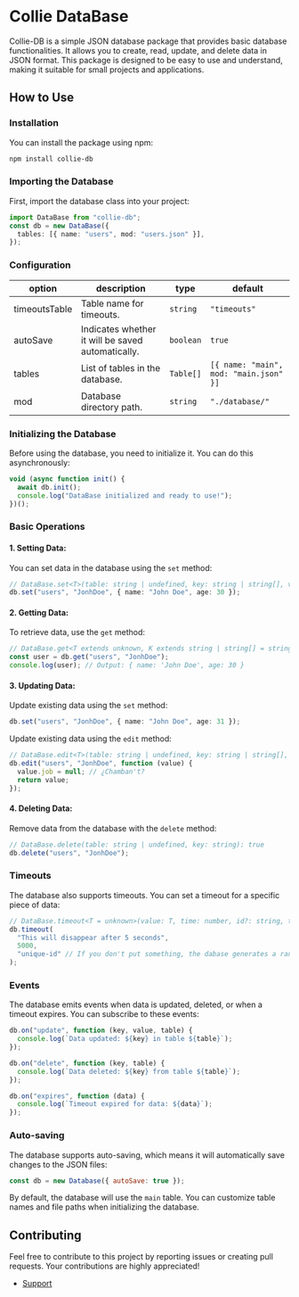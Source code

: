 # Collie DataBase

Collie-DB is a simple JSON database package that provides basic database functionalities. It allows you to create, read, update, and delete data in JSON format. This package is designed to be easy to use and understand, making it suitable for small projects and applications.

## How to Use

### Installation

You can install the package using npm:

```bash
npm install collie-db
```

### Importing the Database

First, import the database class into your project:

```ts
import DataBase from "collie-db";
const db = new DataBase({
  tables: [{ name: "users", mod: "users.json" }],
});
```

### Configuration

| option        | description                                       | type      | default                                |
| ------------- | ------------------------------------------------- | --------- | -------------------------------------- |
| timeoutsTable | Table name for timeouts.                          | `string`  | `"timeouts"`                             |
| autoSave      | Indicates whether it will be saved automatically. | `boolean` | `true`                                 |
| tables        | List of tables in the database.                   | `Table[]` | `[{ name: "main", mod: "main.json" }]` |
| mod           | Database directory path.                          | `string`  | `"./database/"`                             |

### Initializing the Database

Before using the database, you need to initialize it. You can do this asynchronously:

```ts
void (async function init() {
  await db.init();
  console.log("DataBase initialized and ready to use!");
})();
```

### Basic Operations

#### 1. **Setting Data:**

You can set data in the database using the `set` method:

```ts
// DataBase.set<T>(table: string | undefined, key: string | string[], value: T, emit?: boolean): T
db.set("users", "JonhDoe", { name: "John Doe", age: 30 });
```

#### 2. **Getting Data:**

To retrieve data, use the `get` method:

```ts
// DataBase.get<T extends unknown, K extends string | string[] = string, R = GetFieldType<T, K>>(table: string | undefined, key: K, dvalue?: R): R | undefined | null
const user = db.get("users", "JonhDoe");
console.log(user); // Output: { name: 'John Doe', age: 30 }
```

#### 3. **Updating Data:**

Update existing data using the `set` method:

```ts
db.set("users", "JonhDoe", { name: "John Doe", age: 31 });
```

Update existing data using the `edit` method:

```ts
// DataBase.edit<T>(table: string | undefined, key: string | string[], predicate: (value: T, key: string | string[]) => T, force?: boolean, emit?: boolean): boolean
db.edit("users", "JonhDoe", function (value) {
  value.job = null; // ¿Chamban't?
  return value;
});
```

#### 4. **Deleting Data:**

Remove data from the database with the `delete` method:

```ts
// DataBase.delete(table: string | undefined, key: string): true
db.delete("users", "JonhDoe");
```

### Timeouts

The database also supports timeouts. You can set a timeout for a specific piece of data:

```ts
// DataBase.timeout<T = unknown>(value: T, time: number, id?: string, table?: string): T
db.timeout(
  "This will disappear after 5 seconds",
  5000,
  "unique-id" // If you don't put something, the dabase generates a random token.
);
```

### Events

The database emits events when data is updated, deleted, or when a timeout expires. You can subscribe to these events:

```ts
db.on("update", function (key, value, table) {
  console.log(`Data updated: ${key} in table ${table}`);
});

db.on("delete", function (key, table) {
  console.log(`Data deleted: ${key} from table ${table}`);
});

db.on("expires", function (data) {
  console.log(`Timeout expired for data: ${data}`);
});
```

### Auto-saving

The database supports auto-saving, which means it will automatically save changes to the JSON files:

```javascript
const db = new Database({ autoSave: true });
```

By default, the database will use the `main` table. You can customize table names and file paths when initializing the database.

## Contributing

Feel free to contribute to this project by reporting issues or creating pull requests. Your contributions are highly appreciated!

- [Support](https://discord.gg/MeUcf5tHPZ)
